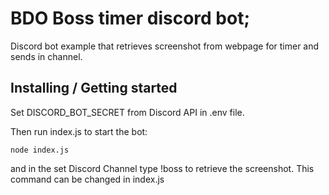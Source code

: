# BDO Boss timer discord bot; 

Discord bot example that retrieves screenshot from webpage for timer and sends in channel.

## Installing / Getting started

Set DISCORD_BOT_SECRET from Discord API in .env file.

Then run index.js to start the bot:
```shell
node index.js
```

and in the set Discord Channel type !boss to retrieve the screenshot. This command can be changed in index.js